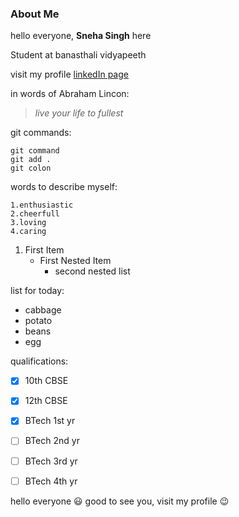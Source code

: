 ### About Me

hello everyone,
**Sneha Singh** here

Student at banasthali vidyapeeth

visit my profile [linkedIn page](https://www.linkedin.com/in/sneha-singh-405958198)

in words of Abraham Lincon:
>*live your life to fullest*

git commands:
```
git command
git add .
git colon
```
words to describe myself:
```
1.enthusiastic
2.cheerfull
3.loving
4.caring
```
1. First Item
   - First Nested Item
     - second nested list  

list for today:
- cabbage
- potato
- beans
- egg


qualifications:
- [x] 10th CBSE
- [x] 12th CBSE
- [x] BTech 1st yr
- [ ] BTech 2nd yr
- [ ] BTech 3rd yr
- [ ] BTech 4th yr


hello everyone :smiley:
good to see you, visit my profile :wink:
